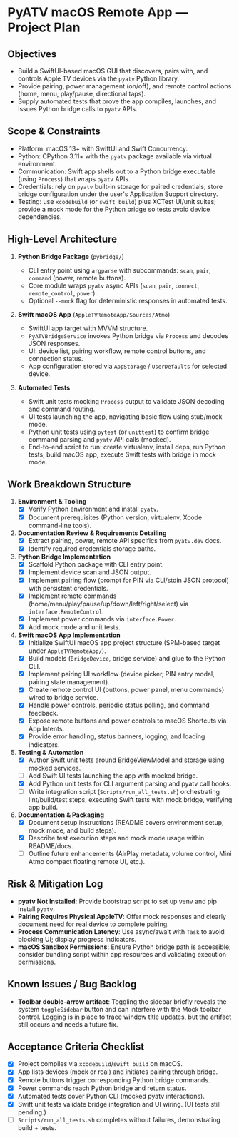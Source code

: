 # PyATV macOS Remote App — Project Plan

## Objectives
- Build a SwiftUI-based macOS GUI that discovers, pairs with, and controls Apple TV devices via the `pyatv` Python library.
- Provide pairing, power management (on/off), and remote control actions (home, menu, play/pause, directional taps).
- Supply automated tests that prove the app compiles, launches, and issues Python bridge calls to `pyatv` APIs.

## Scope & Constraints
- Platform: macOS 13+ with SwiftUI and Swift Concurrency.
- Python: CPython 3.11+ with the `pyatv` package available via virtual environment.
- Communication: Swift app shells out to a Python bridge executable (using `Process`) that wraps `pyatv` APIs.
- Credentials: rely on `pyatv` built-in storage for paired credentials; store bridge configuration under the user's Application Support directory.
- Testing: use `xcodebuild` (or `swift build`) plus XCTest UI/unit suites; provide a mock mode for the Python bridge so tests avoid device dependencies.

## High-Level Architecture
1. **Python Bridge Package** (`pybridge/`)
   - CLI entry point using `argparse` with subcommands: `scan`, `pair`, `command` (power, remote buttons).
   - Core module wraps `pyatv` async APIs (`scan`, `pair`, `connect`, `remote_control`, `power`).
   - Optional `--mock` flag for deterministic responses in automated tests.

2. **Swift macOS App** (`AppleTVRemoteApp/Sources/Atmo`)
   - SwiftUI app target with MVVM structure.
   - `PyATVBridgeService` invokes Python bridge via `Process` and decodes JSON responses.
   - UI: device list, pairing workflow, remote control buttons, and connection status.
   - App configuration stored via `AppStorage` / `UserDefaults` for selected device.

3. **Automated Tests**
   - Swift unit tests mocking `Process` output to validate JSON decoding and command routing.
   - UI tests launching the app, navigating basic flow using stub/mock mode.
   - Python unit tests using `pytest` (or `unittest`) to confirm bridge command parsing and `pyatv` API calls (mocked).
   - End-to-end script to run: create virtualenv, install deps, run Python tests, build macOS app, execute Swift tests with bridge in mock mode.

## Work Breakdown Structure
1. **Environment & Tooling**
   - [x] Verify Python environment and install `pyatv`.
   - [x] Document prerequisites (Python version, virtualenv, Xcode command-line tools).

2. **Documentation Review & Requirements Detailing**
   - [x] Extract pairing, power, remote API specifics from `pyatv.dev` docs.
   - [x] Identify required credentials storage paths.

3. **Python Bridge Implementation**
   - [x] Scaffold Python package with CLI entry point.
   - [x] Implement device scan and JSON output.
   - [x] Implement pairing flow (prompt for PIN via CLI/stdin JSON protocol) with persistent credentials.
   - [x] Implement remote commands (home/menu/play/pause/up/down/left/right/select) via `interface.RemoteControl`.
   - [x] Implement power commands via `interface.Power`.
   - [x] Add mock mode and unit tests.

4. **Swift macOS App Implementation**
   - [x] Initialize SwiftUI macOS app project structure (SPM-based target under `AppleTVRemoteApp/`).
   - [x] Build models (`BridgeDevice`, bridge service) and glue to the Python CLI.
   - [x] Implement pairing UI workflow (device picker, PIN entry modal, pairing state management).
   - [x] Create remote control UI (buttons, power panel, menu commands) wired to bridge service.
   - [x] Handle power controls, periodic status polling, and command feedback.
   - [x] Expose remote buttons and power controls to macOS Shortcuts via App Intents.
   - [x] Provide error handling, status banners, logging, and loading indicators.

5. **Testing & Automation**
   - [x] Author Swift unit tests around BridgeViewModel and storage using mocked services.
   - [ ] Add Swift UI tests launching the app with mocked bridge.
   - [x] Add Python unit tests for CLI argument parsing and pyatv call hooks.
   - [ ] Write integration script (`Scripts/run_all_tests.sh`) orchestrating lint/build/test steps, executing Swift tests with mock bridge, verifying app build.

6. **Documentation & Packaging**
   - [x] Document setup instructions (README covers environment setup, mock mode, and build steps).
   - [x] Describe test execution steps and mock mode usage within README/docs.
   - [ ] Outline future enhancements (AirPlay metadata, volume control, Mini Atmo compact floating remote UI, etc.).

## Risk & Mitigation Log
- **pyatv Not Installed**: Provide bootstrap script to set up venv and pip install `pyatv`.
- **Pairing Requires Physical AppleTV**: Offer mock responses and clearly document need for real device to complete pairing.
- **Process Communication Latency**: Use async/await with `Task` to avoid blocking UI; display progress indicators.
- **macOS Sandbox Permissions**: Ensure Python bridge path is accessible; consider bundling script within app resources and validating execution permissions.

## Known Issues / Bug Backlog
- **Toolbar double-arrow artifact**: Toggling the sidebar briefly reveals the system `toggleSidebar` button and can interfere with the Mock toolbar control. Logging is in place to trace window title updates, but the artifact still occurs and needs a future fix.

## Acceptance Criteria Checklist
 - [x] Project compiles via `xcodebuild`/`swift build` on macOS.
 - [x] App lists devices (mock or real) and initiates pairing through bridge.
 - [x] Remote buttons trigger corresponding Python bridge commands.
 - [x] Power commands reach Python bridge and return status.
 - [x] Automated tests cover Python CLI (mocked pyatv interactions).
 - [x] Swift unit tests validate bridge integration and UI wiring. (UI tests still pending.)
 - [ ] `Scripts/run_all_tests.sh` completes without failures, demonstrating build + tests.
